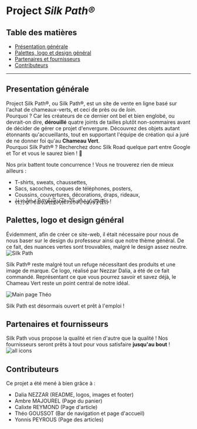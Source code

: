 # Project <em>Silk Path®</em>

## Table des matières 
* [Présentation générale](#presentation)
* [Palettes, logo et design général](#pldg)
* [Partenaires et fournisseurs](#pf)
* [Contributeurs](#contributor)
*******

<div id='presentation'/> 

## Presentation générale

Project Silk Path®, ou Silk Path®, est un site de vente en ligne basé sur l'achat de chameaux-verts, et ceci de près ou de <em>loin</em>.<br> 
Pourquoi ? Car les créateurs de ce dernier ont bel et bien englobé, ou devrait-on dire, <strong>dérouillé</strong> quatre joints de tailles plutôt non-sommaires avant de décider de gérer ce projet d'envergure. Découvrez des objets autant étonnants qu'accueillants, tout en supportant l'équipe de création qui a juré de ne donner foi qu'au <strong>Chameau Vert</strong>.<br>
Pourquoi Silk Path® ? Recherchez donc Silk Road quelque part entre Google et Tor et vous le saurez bien ! 🤠

Nos prix battent toute concurrence ! Vous ne trouverez rien de mieux ailleurs :
<ul>
<li>T-shirts, sweats, chaussettes,</li>
<li>Sacs, sacoches, coques de téléphones, posters,</li>
<li>Coussins, couvertures, décorations, draps, rideaux,</li>
<li>e̶͎̔t̷̟͑ ̵̝̒m̴̧͛ê̸̪̎m̷̜̾ḙ̸́ ̸̘͑d̷̲͊e̸̝̍ ̸̼̏v̸̱̈ę̶́̅r̷̥̀i̶̺͋t̸̰͒ȧ̷̹b̴͙͠l̵͈̇ȩ̸̏s̵̤̕ ̴̱̿c̶̜̏h̵̼͆a̸̖͘m̵̢͌ĕ̷̱a̸̻͑u̷̮̒x̸̡͠ ̴͉͛v̷͎̊e̶͎͝r̷͈͒t̴̨͗s̴͉̀ !</li>
</ul>

<div id='pldg'/>

## Palettes, logo et design général

Évidemment, afin de créer ce site-web, il était nécessaire pour nous de nous baser sur le design du professeur ainsi que notre thème général. De ce fait, des nuances vertes sont trouvables, malgré le design assez neutre.
![Silk Path](https://user-images.githubusercontent.com/113182098/201232673-b38e6070-fa20-4f67-af6c-a420ab418c52.png)

Silk Path® reste malgré tout un refuge nécessitant des produits et une image de marque. Ce logo, réalisé par Nezzar Dalia, a été de ce fait commandé. Représentant ce que vous pourrez savoir et savez déjà, le Chameau Vert reste un point central de notre idéal.

![Main page Théo](https://user-images.githubusercontent.com/113182098/201232928-599b7cda-efba-43ef-a519-67e0587860c6.png)

Silk Path est désormais ouvert et prêt à l'emploi !

<div id='pf'/>

## Partenaires et fournisseurs

Silk Path vous propose la qualité et rien d'autre que la qualité ! Nos fournisseurs seront prêts à tout pour vous satisfaire <strong>jusqu'au bout</strong> !
![all icons](https://user-images.githubusercontent.com/113182098/201242843-fcc7e7fc-f548-4728-8fa7-c2137885639b.png)

<div id='contributor'/> 

## Contributeurs

Ce projet a été mené à bien grâce à : 
* Dalia NEZZAR (README, logos, images et footer)
* Ambre MAJOUREL (Page du panier)
* Calixte REYMOND (Page d'article)
* Théo GOUSSOT (Bar de navigation et page d'accueil)
* Yonnis PEYROUS (Page des articles)
